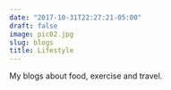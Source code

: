 ```yaml
---
date: "2017-10-31T22:27:21-05:00"
draft: false
image: pic02.jpg
slug: blogs
title: Lifestyle
---
```


My blogs about food, exercise and travel.